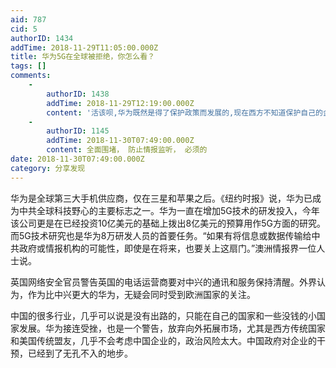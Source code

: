 ```yaml
---
aid: 787
cid: 5
authorID: 1434
addTime: 2018-11-29T11:05:00.000Z
title: 华为5G在全球被拒绝，你怎么看？
tags: []
comments:
    -
        authorID: 1438
        addTime: 2018-11-29T12:19:00.000Z
        content: '活该呗,华为既然是得了保护政策而发展的,现在西方不知道保护自己的企业?难道西方人就是一群坐以待毙的智障?'
    -
        authorID: 1145
        addTime: 2018-11-30T07:49:00.000Z
        content: 全面围堵， 防止情报监听， 必须的
date: 2018-11-30T07:49:00.000Z
category: 分享发现
---
```


华为是全球第三大手机供应商，仅在三星和苹果之后。《纽约时报》说，华为已成为中共全球科技野心的主要标志之一。华为一直在增加5G技术的研发投入，今年该公司更是在已经投资10亿美元的基础上拨出8亿美元的预算用作5G方面的研究。而5G技术研究也是华为8万研发人员的首要任务。“如果有将信息或数据传输给中共政府或情报机构的可能性，即使是在将来，也要关上这扇门。”澳洲情报界一位人士说。

英国网络安全官员警告英国的电话运营商要对中兴的通讯和服务保持清醒。外界认为，作为比中兴更大的华为，无疑会同时受到欧洲国家的关注。

中国的很多行业，几乎可以说是没有出路的，只能在自己的国家和一些没钱的小国家发展。华为接连受挫，也是一个警告，放弃向外拓展市场，尤其是西方传统国家和美国传统盟友，几乎不会考虑中国企业的，政治风险太大。中国政府对企业的干预，已经到了无孔不入的地步。
